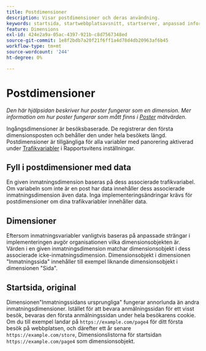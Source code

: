 ```yaml
---
title: Postdimensioner
description: Visar postdimensioner och deras användning.
keywords: startsida, startwebbplatsavsnitt, startserver, anpassad information
feature: Dimensions
exl-id: 424e2a9a-05ac-4397-921b-c8d7567348ed
source-git-commit: 1e8f2bdb7a20f21f6ff1a4d78d4db20963af6b45
workflow-type: tm+mt
source-wordcount: '244'
ht-degree: 0%

---
```


# Postdimensioner

*Den här hjälpsidan beskriver hur poster fungerar som en dimension. Mer information om hur poster fungerar som mått finns i [Poster](../metrics/entries.md) mätvärden.*

Ingångsdimensioner är besöksbaserade. De registrerar den första dimensionsposten och behåller den under hela besökets längd. Postdimensioner är tillgängliga för alla variabler med panorering aktiverad under [Trafikvariabler](/help/admin/admin/c-manage-report-suites/c-edit-report-suites/c-traffic-variables/traffic-var.md) i Rapportsvitens inställningar.

## Fyll i postdimensioner med data

En given inmatningsdimension baseras på dess associerade trafikvariabel. Om variabeln som inte är en post har data innehåller dess associerade inmatningsdimension även data. Inga implementeringsändringar krävs för postdimensioner om dina trafikvariabler innehåller data.

## Dimensioner

Eftersom inmatningsvariabler vanligtvis baseras på anpassade strängar i implementeringen avgör organisationen vilka dimensionsobjekten är. Värden i en given inmatningsdimension matchar dimensionsobjekt i dess associerade icke-inmatningsdimension. Dimensionsobjekt i dimensionen &quot;Inmatningssida&quot; innehåller till exempel liknande dimensionsobjekt i dimensionen &quot;Sida&quot;.

## Startsida, original

Dimensionen&quot;Inmatningssidans ursprungliga&quot; fungerar annorlunda än andra inmatningsdimensioner. Istället för att bevara anmälningssidan för ett visst besök, bevaras den första anmälningssidan under hela besökarens cookie. Om du till exempel landar på `https://example.com/page4` för ditt första besök på webbplatsen, och därefter ett år senare `https://example.com/store`, Dimensionslistorna för startsidan `https://example.com/page4` som dimensionsobjekt.
